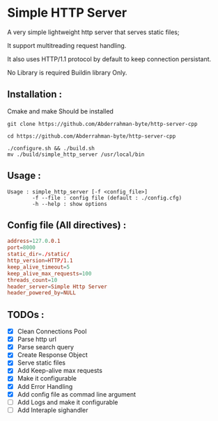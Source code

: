 # Simple HTTP Server

A very simple lightweight http server that serves static files;

It support multitreading request handling.

It also uses HTTP/1.1 protocol by default to keep connection persistant.

No Library is required Buildin library Only.

## Installation :

Cmake and make Should be installed

```shell
git clone https://github.com/Abderrahman-byte/http-server-cpp

cd https://github.com/Abderrahman-byte/http-server-cpp

./configure.sh && ./build.sh
mv ./build/simple_http_server /usr/local/bin
```

## Usage :

```
Usage : simple_http_server [-f <config_file>]
        -f --file : config file (default : ./config.cfg)
        -h --help : show options
```

## Config file __(All directives)__ :

```conf
address=127.0.0.1
port=8000
static_dir=./static/
http_version=HTTP/1.1
keep_alive_timeout=5
keep_alive_max_requests=100
threads_count=10
header_server=Simple Http Server
header_powered_by=NULL
```

## TODOs :

- [x] Clean Connections Pool
- [x] Parse http url 
- [x] Parse search query
- [x] Create Response Object
- [x] Serve static files
- [x] Add Keep-alive max requests
- [x] Make it configurable
- [x] Add Error Handling
- [x] Add config file as commad line argument
- [ ] Add Logs and make it configurable
- [ ] Add Interaple sighandler